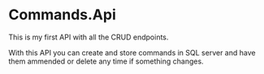 # Commands.Api
This is my first API with all the CRUD endpoints.

With this API you can create and store commands in SQL server and have them ammended or delete any time if something changes.
